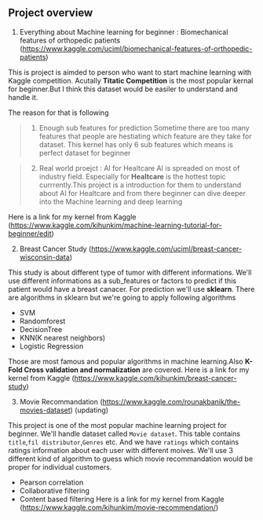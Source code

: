 ## Project overview 

1. Everything about Machine learning for beginner : Biomechanical features of orthopedic patients (https://www.kaggle.com/uciml/biomechanical-features-of-orthopedic-patients)

This is project is aimded to person who want to start machine learning with Kaggle competition. Acutally **Titatic Competition** is the
most popular kernal for beginner.But I think this dataset would be easiler to understand and handle it.

The reason for that is following

> 1. Enough sub features for prediction 
Sometime there are too many features that people are hestiating which feature are they take for dataset. This kernel has only 6 sub features which means is perfect dataset for beginner 

> 2. Real world proejct : AI for Healtcare
AI is spreaded on most of industry field. Especially for **Healtcare** is the hottest topic currrently.This project is a introduction for them to understand about AI for Healtcare and from there beginner can dive deeper into the Machine learning and deep learning

Here is a link for my kernel from Kaggle (https://www.kaggle.com/kihunkim/machine-learning-tutorial-for-beginner/edit)




2. Breast Cancer Study (https://www.kaggle.com/uciml/breast-cancer-wisconsin-data) 

This study is about different type of tumor with different informations. We'll use different informations as a sub_features or factors to predict if this patient would have a breast canacer. For prediction we'll use **sklearn**. There are algorithms in sklearn but we're going to apply following algorithms 

- SVM
- Randomforest
- DecisionTree
- KNN(K nearest neighbors) 
- Logistic Regression

Those are most famous and popular algorithms in machine learning.Also **K-Fold Cross validation and normalization** are covered.
Here is a link for my kernel from Kaggle (https://www.kaggle.com/kihunkim/breast-cancer-study)


3. Movie Recommandation (https://www.kaggle.com/rounakbanik/the-movies-dataset) (updating)

This project is one of the most popular machine learning project for beginner. We'll handle dataset called `Movie dataset`. This table contains `title`,`fil distributor`,`Genres` etc. And we have `ratings` which contains ratings information about each user with different moives. We'll use 3 different kind of algorithm to guess which movie recommandation would be proper for individual customers.

- Pearson correlation 
- Collaborative filtering
- Content based filtering 
Here is a link for my kernel from Kaggle (https://www.kaggle.com/kihunkim/movie-recommendation/)
